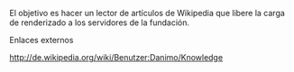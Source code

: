 El objetivo es hacer un lector de artículos de Wikipedia que libere la carga de renderizado a los servidores de la fundación.

Enlaces externos

http://de.wikipedia.org/wiki/Benutzer:Danimo/Knowledge



